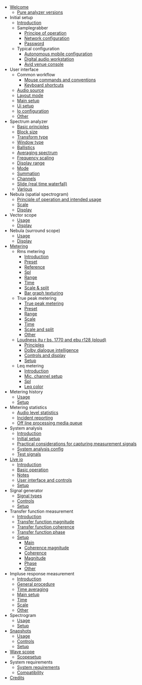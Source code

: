 * [Welcome](analyser_doc/documentation/00_Pure_Analyzer.md/00_Pure_Analyzer.md)
    * [Pure analyzer versions](analyser_doc/documentation/00_Pure_Analyzer.md/01_Pure-analyzer-versions.md)
* Initial setup
    * [Introduction](analyser_doc/documentation/01_Initial_Setup/00_Introduction.md)
    * Samplegrabber
        * [Principe of operation](analyser_doc/documentation/01_Initial_Setup/01_SampleGrabber/01_Principe_of_operation.md)
        * [Network configuration](analyser_doc/documentation/01_Initial_Setup/01_SampleGrabber/02_Network_Configuration.md)
        * [Password](analyser_doc/documentation/01_Initial_Setup/01_SampleGrabber/03_Password.md)
    * Typical configuration
        * [Autonomous mobile configuration](analyser_doc/documentation/01_Initial_Setup/02_Typical_configuration/01_Autonomous_mobile_configuration.md)
        * [Digital audio workstation](analyser_doc/documentation/01_Initial_Setup/02_Typical_configuration/02_Digital_audio_workstation.md)
        * [Avid venue console](analyser_doc/documentation/01_Initial_Setup/02_Typical_configuration/03_Avid_venue_console.md)
* User interface
    * Common workflow
        * [Mouse commands and conventions](analyser_doc/documentation/02_User_Interface/01_Common_workflow/01_Mouse_commands_and_conventions.md)
        * [Keyboard shortcuts](analyser_doc/documentation/02_User_Interface/01_Common_workflow/02_Keyboard_shortcuts.md)
    * [Audio source](analyser_doc/documentation/02_User_Interface/02_Audio_source.md)
    * [Layout mode](analyser_doc/documentation/02_User_Interface/03_Layout_mode.md)
    * [Main setup](analyser_doc/documentation/02_User_Interface/04_Main_setup.md)
    * [Ui setup](analyser_doc/documentation/02_User_Interface/05_UI_setup.md)
    * [Io configuration](analyser_doc/documentation/02_User_Interface/06_IO_Configuration.md)
    * [Other](analyser_doc/documentation/02_User_Interface/07_Other.md)
* Spectrum analyzer
    * [Basic principles](analyser_doc/documentation/03_Spectrum_analyzer/01_Basic_principles.md)
    * [Block size](analyser_doc/documentation/03_Spectrum_analyzer/02_Block_size.md)
    * [Transform type](analyser_doc/documentation/03_Spectrum_analyzer/03_Transform_type.md)
    * [Window type](analyser_doc/documentation/03_Spectrum_analyzer/04_Window_type.md)
    * [Ballistics](analyser_doc/documentation/03_Spectrum_analyzer/05_Ballistics.md)
    * [Averaging spectrum](analyser_doc/documentation/03_Spectrum_analyzer/06_Averaging_Spectrum.md)
    * [Frequency scaling](analyser_doc/documentation/03_Spectrum_analyzer/07_Frequency_scaling.md)
    * [Display range](analyser_doc/documentation/03_Spectrum_analyzer/08_Display_range.md)
    * [Mode](analyser_doc/documentation/03_Spectrum_analyzer/09_Mode.md)
    * [Summation](analyser_doc/documentation/03_Spectrum_analyzer/10_Summation.md)
    * [Channels](analyser_doc/documentation/03_Spectrum_analyzer/11_Channels.md)
    * [Slide (real time waterfall) ](analyser_doc/documentation/03_Spectrum_analyzer/12_Slide_(Real_time_waterfall)_.md)
    * [Various](analyser_doc/documentation/03_Spectrum_analyzer/13_Various.md)
* Nebula (spatial spectrogram)
    * [Principle of operation and intended usage](analyser_doc/documentation/04_Nebula_(Spatial_Spectrogram)/01_Principle_of_operation_and_intended_usage.md)
    * [Scale](analyser_doc/documentation/04_Nebula_(Spatial_Spectrogram)/02_Scale.md)
    * [Display](analyser_doc/documentation/04_Nebula_(Spatial_Spectrogram)/03_Display.md)
* Vector scope
    * [Usage](analyser_doc/documentation/05_Vector_scope/01_Usage.md)
    * [Display](analyser_doc/documentation/05_Vector_scope/02_Display.md)
* Nebula (surround scope)
    * [Usage](analyser_doc/documentation/06_Nebula_(Surround_scope)/01_Usage.md)
    * [Display](analyser_doc/documentation/06_Nebula_(Surround_scope)/02_Display.md)
* [Metering](analyser_doc/documentation/07_Metering/00_Metering.md)
    * Rms metering
        * [Introduction](analyser_doc/documentation/07_Metering/01_RMS_Metering/01_Introduction.md)
        * [Preset](analyser_doc/documentation/07_Metering/01_RMS_Metering/02_Preset.md)
        * [Reference](analyser_doc/documentation/07_Metering/01_RMS_Metering/03_Reference.md)
        * [Spl](analyser_doc/documentation/07_Metering/01_RMS_Metering/04_SPL.md)
        * [Range](analyser_doc/documentation/07_Metering/01_RMS_Metering/05_Range.md)
        * [Time](analyser_doc/documentation/07_Metering/01_RMS_Metering/06_Time.md)
        * [Scale & split](analyser_doc/documentation/07_Metering/01_RMS_Metering/07_Scale_&_split.md)
        * [Bar graph texturing](analyser_doc/documentation/07_Metering/01_RMS_Metering/08_Bar_Graph_Texturing.md)
    * True peak metering
        * [True peak metering](analyser_doc/documentation/07_Metering/02_True_peak_metering/00_True_Peak_metering.md)
        * [Preset](analyser_doc/documentation/07_Metering/02_True_peak_metering/01_Preset.md)
        * [Range](analyser_doc/documentation/07_Metering/02_True_peak_metering/02_Range.md)
        * [Scale](analyser_doc/documentation/07_Metering/02_True_peak_metering/03_Scale.md)
        * [Time](analyser_doc/documentation/07_Metering/02_True_peak_metering/04_Time.md)
        * [Scale and split](analyser_doc/documentation/07_Metering/02_True_peak_metering/05_Scale_and_split.md)
        * [Other](analyser_doc/documentation/07_Metering/02_True_peak_metering/06_Other.md)
    * [Loudness itu r bs. 1770 and ebu r128 (ploud)](analyser_doc/documentation/07_Metering/03_Loudness_ITU-R_BS._1770_and_EBU-R128_(PLOUD)/00_Loudness_ITU-R_BS._1770_and_EBU-R128_(PLOUD).md)
        * [Principles](analyser_doc/documentation/07_Metering/03_Loudness_ITU-R_BS._1770_and_EBU-R128_(PLOUD)/01_Principles.md)
        * [Dolby dialogue intelligence](analyser_doc/documentation/07_Metering/03_Loudness_ITU-R_BS._1770_and_EBU-R128_(PLOUD)/02_Dolby_Dialogue_Intelligence.md)
        * [Controls and display](analyser_doc/documentation/07_Metering/03_Loudness_ITU-R_BS._1770_and_EBU-R128_(PLOUD)/03_Controls_and_display.md)
        * [Setup](analyser_doc/documentation/07_Metering/03_Loudness_ITU-R_BS._1770_and_EBU-R128_(PLOUD)/04_Setup.md)
    * Leq metering
        * [Introduction](analyser_doc/documentation/07_Metering/04_Leq_Metering/01_Introduction.md)
        * [Mic. channel setup](analyser_doc/documentation/07_Metering/04_Leq_Metering/02_Mic._Channel_Setup.md)
        * [Spl](analyser_doc/documentation/07_Metering/04_Leq_Metering/03_SPL.md)
        * [Leq color](analyser_doc/documentation/07_Metering/04_Leq_Metering/04_Leq_Color.md)
* Metering history
    * [Usage](analyser_doc/documentation/08_Metering_History/01_Usage.md)
    * [Setup](analyser_doc/documentation/08_Metering_History/02_Setup.md)
* Metering statistics
    * [Audio level statistics](analyser_doc/documentation/09_Metering_statistics/01_Audio_level_statistics.md)
    * [Incident reporting](analyser_doc/documentation/09_Metering_statistics/02_Incident_reporting.md)
    * [Off line processing media queue](analyser_doc/documentation/09_Metering_statistics/03_Off-line_processing_media_queue.md)
* System analysis
    * [Introduction](analyser_doc/documentation/10_System_analysis/01_Introduction.md)
    * [Initial setup](analyser_doc/documentation/10_System_analysis/02_Initial_setup.md)
    * [Practical considerations for capturing measurement signals](analyser_doc/documentation/10_System_analysis/03_Practical_considerations_for_capturing_measurement_signals.md)
    * [System analysis config](analyser_doc/documentation/10_System_analysis/04_System_analysis_config.md)
    * [Test signals](analyser_doc/documentation/10_System_analysis/05_Test_signals.md)
* [Live io](analyser_doc/documentation/11_Live_IO/00_Live_IO.md)
    * [Introduction](analyser_doc/documentation/11_Live_IO/01_Introduction.md)
    * [Basic operation](analyser_doc/documentation/11_Live_IO/02_Basic_operation.md)
    * [Notes](analyser_doc/documentation/11_Live_IO/03_Notes.md)
    * [User interface and controls](analyser_doc/documentation/11_Live_IO/04_User_interface_and_controls.md)
    * [Setup](analyser_doc/documentation/11_Live_IO/05_Setup.md)
* Signal generator
    * [Signal types](analyser_doc/documentation/12_Signal_generator/01_Signal_types.md)
    * [Controls](analyser_doc/documentation/12_Signal_generator/02_Controls.md)
    * [Setup](analyser_doc/documentation/12_Signal_generator/03_Setup.md)
* Transfer function measurement
    * [Introduction](analyser_doc/documentation/13_Transfer_function_measurement/01_Introduction.md)
    * [Transfer function magnitude](analyser_doc/documentation/13_Transfer_function_measurement/02_Transfer_function_magnitude.md)
    * [Transfer function coherence](analyser_doc/documentation/13_Transfer_function_measurement/03_Transfer_function_coherence.md)
    * [Transfer function phase](analyser_doc/documentation/13_Transfer_function_measurement/04_Transfer_function_phase.md)
    * [Setup](analyser_doc/documentation/13_Transfer_function_measurement/05_Setup/00_Setup.md)
        * [Main](analyser_doc/documentation/13_Transfer_function_measurement/05_Setup/01_Main.md)
        * [Coherence magnitude](analyser_doc/documentation/13_Transfer_function_measurement/05_Setup/02_Coherence_Magnitude.md)
        * [Coherence](analyser_doc/documentation/13_Transfer_function_measurement/05_Setup/03_Coherence.md)
        * [Magnitude](analyser_doc/documentation/13_Transfer_function_measurement/05_Setup/04_Magnitude.md)
        * [Phase](analyser_doc/documentation/13_Transfer_function_measurement/05_Setup/05_Phase.md)
        * [Other](analyser_doc/documentation/13_Transfer_function_measurement/05_Setup/06_Other.md)
* Impluse response measurement
    * [Introduction](analyser_doc/documentation/14_Impluse_response_measurement/01_Introduction.md)
    * [General procedure](analyser_doc/documentation/14_Impluse_response_measurement/02_General_procedure.md)
    * [Time averaging](analyser_doc/documentation/14_Impluse_response_measurement/03_Time_averaging.md)
    * [Main setup](analyser_doc/documentation/14_Impluse_response_measurement/04_Main_setup.md)
    * [Time](analyser_doc/documentation/14_Impluse_response_measurement/05_Time.md)
    * [Scale](analyser_doc/documentation/14_Impluse_response_measurement/06_Scale.md)
    * [Other](analyser_doc/documentation/14_Impluse_response_measurement/07_Other.md)
* Spectrogram
    * [Usage](analyser_doc/documentation/15_Spectrogram/01_Usage.md)
    * [Setup](analyser_doc/documentation/15_Spectrogram/02_Setup.md)
* [Snapshots](analyser_doc/documentation/16_Snapshots/00_Snapshots.md)
    * [Usage](analyser_doc/documentation/16_Snapshots/01_Usage.md)
    * [Controls](analyser_doc/documentation/16_Snapshots/02_Controls.md)
    * [Setup](analyser_doc/documentation/16_Snapshots/03_Setup.md)
* [Wave scope](analyser_doc/documentation/17_Wave_scope/00_Wave_scope.md)
    * [Scopesetup](analyser_doc/documentation/17_Wave_scope/01_ScopeSetup.md)
* System requirements
    * [System requirements](analyser_doc/documentation/18_System_Requirements/00_System_requirements.md)
    * [Compatibility](analyser_doc/documentation/18_System_Requirements/01_Compatibility.md)
* [Credits](analyser_doc/documentation/19_Credits.md)
